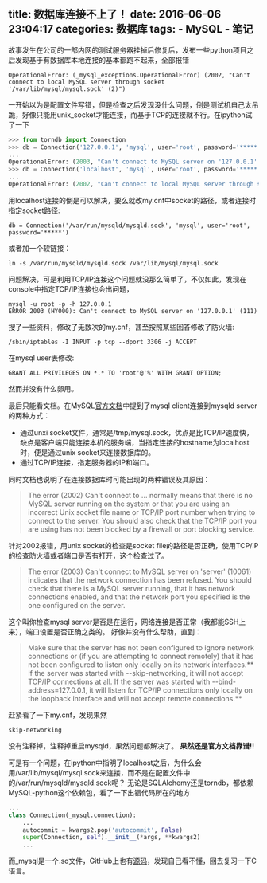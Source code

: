 title: 数据库连接不上了！
date: 2016-06-06 23:04:17
categories: 数据库
tags:
    - MySQL
    - 笔记
---
故事发生在公司的一部内网的测试服务器挂掉后修复后，发布一些python项目之后发现基于有数据库本地连接的基本都跑不起来，全部报错
```
OperationalError: (_mysql_exceptions.OperationalError) (2002, "Can't connect to local MySQL server through socket '/var/lib/mysql/mysql.sock' (2)")
```
一开始以为是配置文件写错，但是检查之后发现没什么问题，倒是测试机自己太吊跪，好像只能用unix_socket才能连接，而基于TCP的连接就不行。在ipython试了一下
```python
>>> from torndb import Connection
>>> db = Connection('127.0.0.1', 'mysql', user='root', password='*****')
...
OperationalError: (2003, "Can't connect to MySQL server on '127.0.0.1' (111)")
>>> db = Connection('localhost', 'mysql', user='root', password='*****')
...
OperationalError: (2002, "Can't connect to local MySQL server through socket '/var/lib/mysql/mysql.sock' (2)")
```
<!--more-->
用localhost连接的倒是可以解决，要么就改my.cnf中socket的路径，或者连接时指定socket路径:
```
db = Connection('/var/run/mysqld/mysqld.sock', 'mysql', user='root', password='*****')
```
或者加一个软链接：
```
ln -s /var/run/mysqld/mysqld.sock /var/lib/mysql/mysql.sock
```
问题解决，可是利用TCP/IP连接这个问题就没那么简单了，不仅如此，发现在console中指定TCP/IP连接也会出问题，
```
mysql -u root -p -h 127.0.0.1
ERROR 2003 (HY000): Can't connect to MySQL server on '127.0.0.1' (111)
```
搜了一些资料，修改了无数次的my.cnf，甚至按照某些回答修改了防火墙:
```
/sbin/iptables -I INPUT -p tcp --dport 3306 -j ACCEPT
```
在mysql user表修改:
```
GRANT ALL PRIVILEGES ON *.* TO 'root'@'%' WITH GRANT OPTION;
```
然而并没有什么卵用。

最后只能看文档。在MySQL[官方文档](http://dev.mysql.com/doc/refman/5.7/en/can-not-connect-to-server.html)中提到了mysql client连接到mysqld server的两种方式：
* 通过unxi socket文件，通常是/tmp/mysql.sock，优点是比TCP/IP速度快，缺点是客户端只能连接本机的服务端，当指定连接的hostname为localhost时，便是通过unix socket来连接数据库的。
* 通过TCP/IP连接，指定服务器的IP和端口。

同时文档也说明了在连接数据库时可能出现的两种错误及其原因：
>The error (2002) Can't connect to ... normally means that there is no MySQL server running on the system or that you are using an incorrect Unix socket file name or TCP/IP port number when trying to connect to the server. You should also check that the TCP/IP port you are using has not been blocked by a firewall or port blocking service.

针对2002报错，用unix socket的检查是socket file的路径是否正确，使用TCP/IP的检查防火墙或者端口是否有打开，这个检查过了。
>The error (2003) Can't connect to MySQL server on 'server' (10061) indicates that the network connection has been refused. You should check that there is a MySQL server running, that it has network connections enabled, and that the network port you specified is the one configured on the server.

这个叫你检查mysql server是否是在运行，网络连接是否正常（我都能SSH上来），端口设置是否正确之类的。
好像并没有什么帮助，直到：
> Make sure that the server has not been configured to ignore network connections or (if you are attempting to connect remotely) that it has not been configured to listen only locally on its network interfaces.** If the server was started with --skip-networking, it will not accept TCP/IP connections at all. If the server was started with --bind-address=127.0.0.1, it will listen for TCP/IP connections only locally on the loopback interface and will not accept remote connections.**

赶紧看了一下my.cnf，发现果然
```
skip-networking
```
没有注释掉，注释掉重启mysqld，果然问题都解决了。
**果然还是官方文档靠谱!!**

可是有一个问题，在ipython中指明了localhost之后，为什么会用/var/lib/mysql/mysql.sock来连接，而不是在配置文件中的/var/run/mysqld/mysqld.sock呢？
无论是SQLAlchemy还是torndb，都依赖MySQL-python这个依赖包，看了一下出错代码所在的地方
```python
...
class Connection(_mysql.connection):
	...
	autocommit = kwargs2.pop('autocommit', False)
	super(Connection, self).__init__(*args, **kwargs2)
    ...
```
而_mysql是一个.so文件，GitHub上也有[源码](https://github.com/farcepest/MySQLdb1/blob/master/_mysql.c)，发现自己看不懂，回去复习一下C语言。
